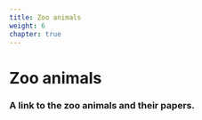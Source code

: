 ```yaml
---
title: Zoo animals
weight: 6
chapter: true
---
```


# Zoo animals

### A link to the zoo animals and their papers.
